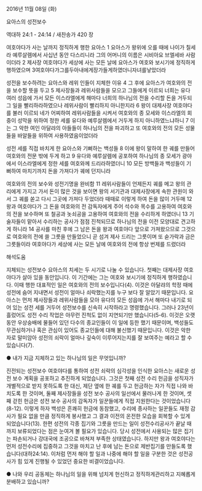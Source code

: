 2016년 11월 08일 (화)

요아스의 성전보수



역대하 24:1 - 24:14 / 새찬송가 420 장


여호야다가 사는 날까지 정직하게 행한 요아스
1 요아스가 왕위에 오를 때에 나이가 칠세라 예루살렘에서 사십년 동안 다스리니라 그의 어머니의 이름은 시비아요 브엘세바 사람이더라 2 제사장 여호야다가 세상에 사는 모든 날에 요아스가 여호와 보시기에 정직하게 행하였으며 3여호야다가그를두아내에게장가들게하였더니자녀를낳았더라

성전을 보수하려는 요아스와 레위 인들이 지체한 이유
4 그 후에 요아스가 여호와의 전을 보수할 뜻을 두고 5 제사장들과 레위사람들을 모으고 그들에게 이르되 너희는 유다 여러 성읍에 가서 모든 이스라엘에게 해마다 너희의 하나님의 전을 수리할 돈을 거두되 그 일을 빨리하라하였으나 레위사람이 빨리하지 아니한지라 6 왕이 대제사장 여호야다를 불러 이르되 네가 어찌하여 레위사람들을 시켜서 여호와의 종 모세와 이스라엘의 회중이 성막을 위하여 정한 세를 유다와 예루살렘에서 거두게 하지 아니하였느냐하니 7 이는 그 악한 여인 아달랴의 아들들이 하나님의 전을 파괴하고 또 여호와의 전의 모든 성물들을 바알들을 위하여 사용하였음이었더라

성전 세를 직접 바치게 한 요아스와 기뻐하는 백성들
8 이에 왕이 말하여 한 궤를 만들어 여호와의 전문 밖에 두게 하고 9 유다와 예루살렘에 공포하여 하나님의 종 모세가 광야에서 이스라엘에게 정한 세를 여호와께 드리라하였더니 10 모든 방백들과 백성들이 기뻐하여 마치기까지 돈을 가져다가 궤에 던지니라

여호와의 전의 보수와 성전기명을 완비함
11 레위사람들이 언제든지 궤를 메고 왕의 관리에게 가지고 가서 돈이 많은 것을 보이면 왕의 서기관과 대제사장에게 속한 관원이 와서 그 궤를 쏟고 다시 그곳에  가져다 두었더라 때때로 이렇게 하여 돈을 많이 거두매 12 왕과 여호야다가 그 돈을 여호와의 전 감독자에게 주어 석수와 목수를 고용하여 여호와의 전을 보수하며 또 철공과 놋쇠공을 고용하여 여호와의 전을 수리하게 하였더니 13 기술자들이 맡아서 수리하는 공사가 점점 진척되므로 하나님의 전을 이전 모양대로 견고하게 하니라 14 공사를 마친 후에 그 남은 돈을 왕과 여호야다 앞으로 가져왔으므로 그것으로 여호와의 전에 쓸 그릇을 만들었으니 곧 섬겨 제사 드리는 그릇이며 또 숟가락과 금은 그릇들이라 여호야다가 세상에 사는 모든 날에 여호와의 전에 항상 번제를 드렸더라

해석도움





지체되는 성전보수
요아스의 치세는 두 시기로 나눌 수 있습니다. 첫째는 대제사장 여호야다가 살아 있을 동안입니다. 이 기간에는 그는 여호와 보시기에 정직하게 행하였습니다. 이때 행한 대표적인 일은 여호와의 전의 보수입니다(4). 이것은 아달랴의 학정 때에 성전에 숨어 지내면서 성전이 얼마나 쇠락했는지를 누구 보다 잘 알았기 때문입니다. 요아스는 먼저 제사장들과 레위사람들을 모아 유다의 모든 성읍에 가서 해마다 내기로 되어 있는 성전 세를 거두어 성전보수를 신속히 시작하라고 명령했습니다. 그러나 23년이 흘렀어도 성전 수리 작업은 아무런 진척도 없이 지연되기만 했습니다(5-6). 이것은 오랫동안 우상숭배에 물들어 있던 다수의 종교인들이 이 일에 등한 했기 때문이며, 백성들도 무관심하거나 혹은 관심이 있어도
종교인들에 대해 불신했기 때문입니다. 이것은 악한 자로 말미암아 성전의 쇠락이 얼마나 깊숙이 이루어지는지를 잘 보여주는 예라고 할 수 있습니다(7).

● 내가 지금 지체하고 있는 하나님의 일은 무엇입니까?

진전되는 성전보수
여호야다를 통하여 성전 쇠락의 심각성을 인식한 요아스는 새로운 성전 보수 계획을 공포하고 추진하게 되었습니다. 그것은 첫째 성전 수리 헌금을 성직자가 개별적으로 받지 못하도록 한 대신, 제단 옆에 한 궤를 두고 헌금하는 자가 직접 나와 바치도록 한 것이며, 둘째 제사장들을 성전 보수 공사의 일선에서 물러나게 한 것이며, 셋째 걷힌 헌금은 성전 보수 공사의 감독자가 일꾼들에게 직접 지원한다는 것이었습니다(8-12). 이렇게 하자 백성은 흔쾌히 헌금에 동참했고, 수리에 종사하는 일꾼들도 재정 감사가 필요 없을 만큼 정직하게 봉사했고 그 결과 이전의 온전한 모습을 회복할 수 있게 되었습니다(13). 한편 성전의 각종 집기와 그릇을 만드는 일이 성전수리공사가 끝날 때까지 보류되었다는 점은 눈여겨 볼 필요가 있습니다. 당시 성전에서 사용되는 많은 집기는 파손되거나 강대국에 조공으로 바쳐져 부족한 상태였습니다. 하지만 왕과 여호야다는 먼저 성전수리에 집중하고 그것을 마치고 난 후에 남는 돈으로 제반집기를 만들도록 했습니다(대하24:14). 이처럼 먼저 해야 할 일과 나중에 해야 할 일을 구분한 것은 성전공사가 힘 있게 진행될 수 있었던 중요한 비결이었습니다.

● 나와 우리 공동체는 하나님의 일을 위해 넘치게 헌신하고 정직하게관리하고 지혜롭게 분배하고 있습니까?